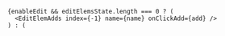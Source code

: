         {enableEdit && editElemsState.length === 0 ? (
          <EditElemAdds index={-1} name={name} onClickAdd={add} />
        ) : (
